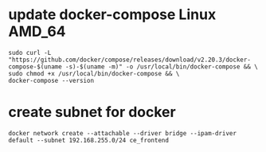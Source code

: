 # update docker-compose Linux AMD_64
```
sudo curl -L "https://github.com/docker/compose/releases/download/v2.20.3/docker-compose-$(uname -s)-$(uname -m)" -o /usr/local/bin/docker-compose && \
sudo chmod +x /usr/local/bin/docker-compose && \
docker-compose --version
```

# create subnet for docker
```
docker network create --attachable --driver bridge --ipam-driver default --subnet 192.168.255.0/24 ce_frontend
```
